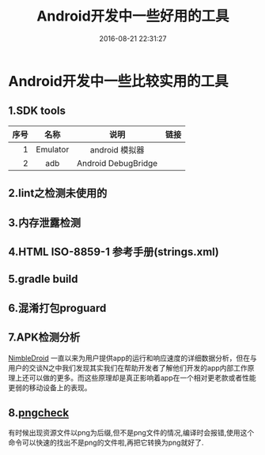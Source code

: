 ﻿---
title: Android开发中一些好用的工具
date: 2016-08-21 22:31:27
updated: 2016-08-23 09:30:00
categories: 工具
tags: [android,tools]
---

# Android开发中一些比较实用的工具

## 1.SDK tools
| 序号 | 名称 | 说明 | 链接 |
|-----:|:-----:|:------:|:-----|
|1 | Emulator | android 模拟器| |
|2 | adb | Android DebugBridge |



## 2.lint之检测未使用的

## 3.内存泄露检测

## 4.HTML ISO-8859-1 参考手册(strings.xml)

## 5.gradle build

## 6.混淆打包proguard

## 7.APK检测分析
[NimbleDroid](https://nimbledroid.com)
一直以来为用户提供app的运行和响应速度的详细数据分析，但在与用户的交谈N之中我们发现其实我们在帮助开发者了解他们开发的app内部工作原理上还可以做的更多。而这些原理却是真正影响着app在一个相对更老款或者性能更弱的移动设备上的表现。


## 8.[pngcheck](http://www.libpng.org/pub/png/apps/pngcheck.html)
有时候出现资源文件以png为后缀,但不是png文件的情况,编译时会报错,使用这个命令可以快速的找出不是png的文件啦,再把它转换为png就好了.
